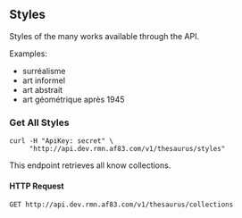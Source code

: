 ## Styles

Styles of the many works available through the API.

Examples:

- surréalisme
- art informel
- art abstrait
- art géométrique après 1945

### Get All Styles

```shell
curl -H "ApiKey: secret" \
     "http://api.dev.rmn.af83.com/v1/thesaurus/styles"
```

This endpoint retrieves all know collections.

#### HTTP Request

`GET http://api.dev.rmn.af83.com/v1/thesaurus/collections`
